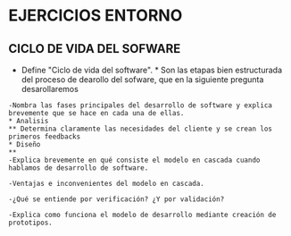 # EJERCICIOS ENTORNO

## CICLO DE VIDA DEL SOFWARE

   - Define "Ciclo de vida del software".
	* Son las etapas bien estructurada del proceso de dearollo del sofware, que en la siguiente pregunta desarollaremos
		
    -Nombra las fases principales del desarrollo de software y explica brevemente que se hace en cada una de ellas.
	* Analisis
	** Determina claramente las necesidades del cliente y se crean los primeros feedbacks
	* Diseño
	** 
    -Explica brevemente en qué consiste el modelo en cascada cuando hablamos de desarrollo de software.

    -Ventajas e inconvenientes del modelo en cascada.

    -¿Qué se entiende por verificación? ¿Y por validación?

    -Explica como funciona el modelo de desarrollo mediante creación de prototipos.
